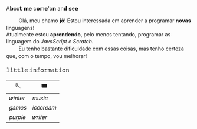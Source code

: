 
A𝗯ou𝘁 𝗺e c𝗼m𝗲'o𝗻 an𝗱 𝘀e𝗲



ㅤ  ㅤ Olá, meu chamo **jô**! Estou interessada em aprender a programar **novas** linguagens!
ㅤ  ㅤ ㅤ  ㅤ ㅤ  ㅤ ㅤ  ㅤ ㅤ  ㅤ ㅤ  ㅤㅤ  ㅤ ㅤ ㅤ  ㅤㅤ  ㅤ  ㅤ   ㅤ   ㅤ  Atualmente estou **aprendendo**, pelo menos tentando, programar as linguagem do *JavaScript e Scratch.*
ㅤ  ㅤ ㅤ  ㅤ ㅤ  ㅤ   ㅤ  ㅤ ㅤ  ㅤ ㅤ  ㅤ ㅤ  ㅤ  ㅤ ㅤ  ㅤ  Eu tenho bastante dificuldade com essas coisas, mas tenho certeza que, com o tempo, vou melhorar!ㅤ  ㅤ 
ㅤ  ㅤ 
#### 𝚕𝚒𝚝𝚝𝚕𝚎 𝚒𝚗𝚏𝚘𝚛𝚖𝚊𝚝𝚒𝚘𝚗 
| 🪡| 🎟|
| ------ | ------ |
|𝑤𝑖𝑛𝑡𝑒𝑟|𝑚𝑢𝑠𝑖𝑐|
|𝑔𝑎𝑚𝑒𝑠|𝑖𝑐𝑒𝑐𝑟𝑒𝑎𝑚|
|𝑝𝑢𝑟𝑝𝑙𝑒|𝑤𝑟𝑖𝑡𝑒𝑟|

<!---
jenniedoblackpink/jenniedoblackpink is a ✨ special ✨ repository because its `README.md` (this file) appears on your GitHub profile.
You can click the Preview link to take a look at your changes.
--->
